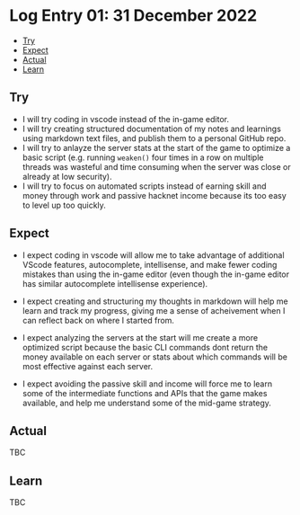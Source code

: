 # Log Entry 01: 31 December 2022

- [Try](#try)
- [Expect](#expect)
- [Actual](#actual)
- [Learn](#learn)

## Try

- I will try coding in vscode instead of the in-game editor.
- I will try creating structured documentation of my notes and learnings using markdown text files, and publish them to a personal GitHub repo.
- I will try to anlayze the server stats at the start of the game to optimize a basic script (e.g. running `weaken()` four times in a row on multiple threads was wasteful and time consuming when the server was close or already at low security).
- I will try to focus on automated scripts instead of earning skill and money through work and passive hacknet income because its too easy to level up too quickly.

## Expect

- I expect coding in vscode will allow me to take advantage of additional VScode features, autocomplete, intellisense, and make fewer coding mistakes than using the in-game editor (even though the in-game editor has similar autocomplete intellisense experience).

- I expect creating and structuring my thoughts in markdown will help me learn and track my progress, giving me a sense of acheivement when I can reflect back on where I started from.

- I expect analyzing the servers at the start will me create a more optimized script because the basic CLI commands dont return the money available on each server or stats about which commands will be most effective against each server.

- I expect avoiding the passive skill and income will force me to learn some of the intermediate functions and APIs that the game makes available, and help me understand some of the mid-game strategy.

## Actual

TBC

## Learn

TBC

